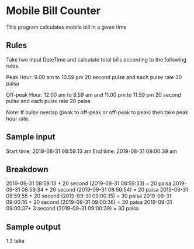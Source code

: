 
# Mobile Bill Counter

This program calculates mobile bill in a given time

## Rules

Take two input DateTime and calculate total bills according to the following rules.

Peak Hour: 9.00 am to 10.59 pm
20 second pulse and each pulse rate 30 paisa

Off-peak Hour: 12.00 am to 8.59 am and 11.00 pm to 11.59 pm
20 second pulse and each pulse rate 20 paisa

Note: If pulse overlap (peak to off-peak or off-peak to peak) then take peak hour rate.


## Sample input

Start time: 2019-08-31 08:59:13 am
End time: 2019-08-31 09:00:39 am

## Breakdown

2019-09-31 08:59:13 + 20 second (2019-09-31 08:59:33) = 20 paisa
2019-09-31 08:59:34 + 20 second (2019-09-31 08:59:54) = 20 paisa
2019-09-31 08:59:55 + 20 second (2019-09-31 09:00:15) = 30 paisa
2019-09-31 09:00:16 + 20 second (2019-09-31 09:00:36) = 30 paisa
2019-09-31 09:00:37+ 3 second (2019-09-31 09:00:39) = 30 paisa

## Sample output

1.3 taka
